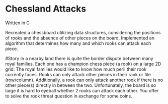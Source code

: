 # Chessland Attacks

Written in C

Recreated a chessboard utilizing data structures, considering the positions of rooks and the absence of other pieces on the board. Implemented an algorithm that determines how many and which rooks can attack each piece.

#Story
In a nearby land there is quite the border dispute between many royal families. Each one has a champion chess piece (a rook) on a large 2D grid. The royal families would like to know how much peril their rook currently faces. Rooks can only attack other pieces in their rank or file (row/column). Additionally, a rook can only attack another rook if there is no other piece(s) directly in between the two. Unfortunately, the board is so large it is hard to eyeball whether 2 rooks can attack each other. You offer to solve the rook threat question in exchange for some coins.


